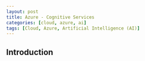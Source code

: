 ```yaml
---
layout: post
title: Azure - Cognitive Services
categories: [cloud, azure, ai]
tags: [Cloud, Azure, Artificial Intelligence (AI)]
---
```


## Introduction
